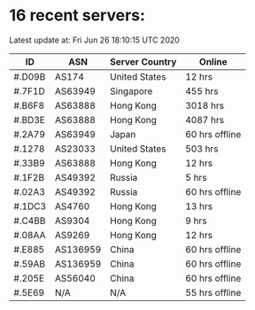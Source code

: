 # 16 recent servers:

Latest update at: Fri Jun 26 18:10:15 UTC 2020

| ID | ASN | Server Country | Online |
| -- | --- | -------------- | ------ |
| #.D09B | AS174 | United States | 12 hrs |
| #.7F1D | AS63949 | Singapore | 455 hrs |
| #.B6F8 | AS63888 | Hong Kong | 3018 hrs |
| #.BD3E | AS63888 | Hong Kong | 4087 hrs |
| #.2A79 | AS63949 | Japan | 60 hrs offline |
| #.1278 | AS23033 | United States | 503 hrs |
| #.33B9 | AS63888 | Hong Kong | 12 hrs |
| #.1F2B | AS49392 | Russia | 5 hrs |
| #.02A3 | AS49392 | Russia | 60 hrs offline |
| #.1DC3 | AS4760 | Hong Kong | 13 hrs |
| #.C4BB | AS9304 | Hong Kong | 9 hrs |
| #.08AA | AS9269 | Hong Kong | 12 hrs |
| #.E885 | AS136959 | China | 60 hrs offline |
| #.59AB | AS136959 | China | 60 hrs offline |
| #.205E | AS56040 | China | 60 hrs offline |
| #.5E69 | N/A | N/A | 55 hrs offline |

